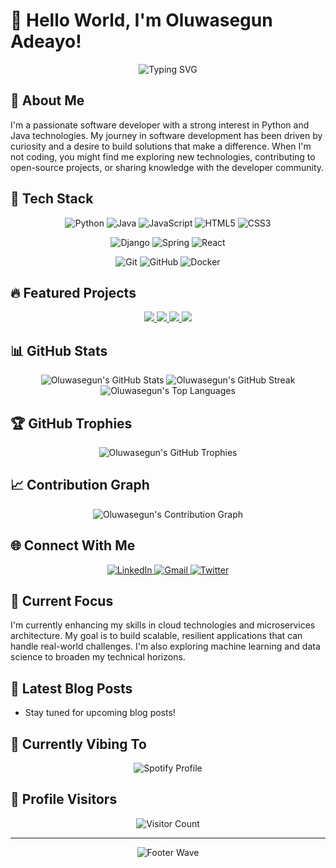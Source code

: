 # 👋 Hello World, I'm Oluwasegun Adeayo!

<div align="center">
  <img src="https://readme-typing-svg.herokuapp.com?font=Fira+Code&pause=1000&color=2E9FD3&center=true&vCenter=true&width=435&lines=Python+and+Java+Developer;Full-Stack+Engineer;Problem+Solver;Continuous+Learner" alt="Typing SVG" />
</div>

## 💫 About Me

I'm a passionate software developer with a strong interest in Python and Java technologies. My journey in software development has been driven by curiosity and a desire to build solutions that make a difference. When I'm not coding, you might find me exploring new technologies, contributing to open-source projects, or sharing knowledge with the developer community.

## 🚀 Tech Stack

<div align="center">
  
  ![Python](https://img.shields.io/badge/python-3670A0?style=for-the-badge&logo=python&logoColor=ffdd54)
  ![Java](https://img.shields.io/badge/java-%23ED8B00.svg?style=for-the-badge&logo=openjdk&logoColor=white)
  ![JavaScript](https://img.shields.io/badge/javascript-%23323330.svg?style=for-the-badge&logo=javascript&logoColor=%23F7DF1E)
  ![HTML5](https://img.shields.io/badge/html5-%23E34F26.svg?style=for-the-badge&logo=html5&logoColor=white)
  ![CSS3](https://img.shields.io/badge/css3-%231572B6.svg?style=for-the-badge&logo=css3&logoColor=white)
  
  ![Django](https://img.shields.io/badge/django-%23092E20.svg?style=for-the-badge&logo=django&logoColor=white)
  ![Spring](https://img.shields.io/badge/spring-%236DB33F.svg?style=for-the-badge&logo=spring&logoColor=white)
  ![React](https://img.shields.io/badge/react-%2320232a.svg?style=for-the-badge&logo=react&logoColor=%2361DAFB)
  
  ![Git](https://img.shields.io/badge/git-%23F05033.svg?style=for-the-badge&logo=git&logoColor=white)
  ![GitHub](https://img.shields.io/badge/github-%23121011.svg?style=for-the-badge&logo=github&logoColor=white)
  ![Docker](https://img.shields.io/badge/docker-%230db7ed.svg?style=for-the-badge&logo=docker&logoColor=white)
  
</div>

## 🔥 Featured Projects

<div align="center">
  <a href="https://github.com/oluwasegun5/pitch-perfect-football-app">
    <img src="https://github-readme-stats.vercel.app/api/pin/?username=oluwasegun5&repo=pitch-perfect-football-app&theme=react&hide_border=true" />
  </a>
  <a href="https://github.com/oluwasegun5/e-store">
    <img src="https://github-readme-stats.vercel.app/api/pin/?username=oluwasegun5&repo=e-store&theme=react&hide_border=true" />
  </a>
  <a href="https://github.com/oluwasegun5/norbs-event">
    <img src="https://github-readme-stats.vercel.app/api/pin/?username=oluwasegun5&repo=norbs-event&theme=react&hide_border=true" />
  </a>
  <a href="https://github.com/oluwasegun5/wallstreet">
    <img src="https://github-readme-stats.vercel.app/api/pin/?username=oluwasegun5&repo=wallstreet&theme=react&hide_border=true" />
  </a>
</div>

## 📊 GitHub Stats

<div align="center">
  <img src="https://github-readme-stats.vercel.app/api?username=oluwasegun5&show_icons=true&count_private=true&hide_border=true&theme=react" alt="Oluwasegun's GitHub Stats" />
  <img src="https://github-readme-streak-stats.herokuapp.com/?user=oluwasegun5&hide_border=true&theme=react" alt="Oluwasegun's GitHub Streak" />
  <img src="https://github-readme-stats.vercel.app/api/top-langs/?username=oluwasegun5&layout=compact&hide_border=true&theme=react" alt="Oluwasegun's Top Languages" />
</div>

## 🏆 GitHub Trophies

<div align="center">
  <img src="https://github-profile-trophy.vercel.app/?username=oluwasegun5&theme=nord&no-frame=true&no-bg=true&margin-w=4" alt="Oluwasegun's GitHub Trophies" />
</div>

## 📈 Contribution Graph

<div align="center">
  <img src="https://github-readme-activity-graph.vercel.app/graph?username=oluwasegun5&theme=react-dark&hide_border=true" alt="Oluwasegun's Contribution Graph" />
</div>

## 🌐 Connect With Me

<div align="center">
  <a href="https://linkedin.com/in/oluwasegun-adeayo" target="_blank">
    <img src="https://img.shields.io/badge/LinkedIn-%230077B5.svg?style=for-the-badge&logo=linkedin&logoColor=white" alt="LinkedIn" />
  </a>
  <a href="mailto:adeayosegun5@gmail.com" target="_blank">
    <img src="https://img.shields.io/badge/Gmail-D14836?style=for-the-badge&logo=gmail&logoColor=white" alt="Gmail" />
  </a>
  <a href="https://twitter.com/oluwasegun_dev" target="_blank">
    <img src="https://img.shields.io/badge/Twitter-%231DA1F2.svg?style=for-the-badge&logo=Twitter&logoColor=white" alt="Twitter" />
  </a>
</div>

## 🎯 Current Focus

I'm currently enhancing my skills in cloud technologies and microservices architecture. My goal is to build scalable, resilient applications that can handle real-world challenges. I'm also exploring machine learning and data science to broaden my technical horizons.

## 📝 Latest Blog Posts

<!-- BLOG-POST-LIST:START -->
- Stay tuned for upcoming blog posts!
<!-- BLOG-POST-LIST:END -->

## 🎵 Currently Vibing To

<div align="center">
  <img src="https://spotify-github-profile.vercel.app/api/view?uid=oluwasegun5&cover_image=true&theme=default&show_offline=false&background_color=121212" alt="Spotify Profile" />
</div>

## 📌 Profile Visitors

<div align="center">
  <img src="https://profile-counter.glitch.me/oluwasegun5/count.svg" alt="Visitor Count" />
</div>

---

<div align="center">
  <img src="https://capsule-render.vercel.app/api?type=waving&color=gradient&height=100&section=footer" alt="Footer Wave" />
</div>
